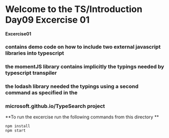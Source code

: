 # Welcome to the TS/Introduction Day09 Excercise 01

**Excercise01**

### contains demo code on how to include two external javascript libraries into typescript
### the momentJS library contains implicitly the typings needed by typescript transpiler
### the lodash  library needed the typings using a second command as specified in the
### microsoft.github.io/TypeSearch project


**To run the excercise run the following commands from this directory **

```
npm install
npm start

```
